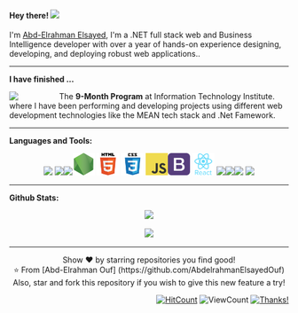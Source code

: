 <h4> Hey there! <img src="https://raw.githubusercontent.com/verma-anushka/verma-anushka/master/gifs/wave.gif" width="30px"></h4>

I'm [Abd-Elrahman Elsayed](https://verma-anushka.github.io/anushkaverma/), I'm a .NET full stack web and Business Intelligence developer with over a year of hands-on experience designing, developing, and deploying robust web applications..

---

**I have finished ...**

 <div>
    <img width="90" align='left' src="https://iti.gov.eg/assets/images/ColoredLogo.svg" >
    The <strong>9-Month Program</strong> at Information Technology Institute. where I have been performing and developing projects using different web development technologies like the MEAN tech stack and .Net Famework.
  </div>

  ***

**Languages and Tools:**

<p align="center">

  <div align="center">
  
  <code><img height="40" src="https://upload.wikimedia.org/wikipedia/commons/1/19/C_Logo.png"></code> <code><img height="40" src="https://upload.wikimedia.org/wikipedia/commons/thumb/1/18/ISO_C%2B%2B_Logo.svg/1822px-ISO_C%2B%2B_Logo.svg.png"></code><code><img height="40" src="https://seeklogo.com/images/C/c-sharp-c-logo-02F17714BA-seeklogo.com.png"></code><code><img height="40" src="https://raw.githubusercontent.com/github/explore/80688e429a7d4ef2fca1e82350fe8e3517d3494d/topics/nodejs/nodejs.png"></code> <code><img height="40" src="https://raw.githubusercontent.com/github/explore/80688e429a7d4ef2fca1e82350fe8e3517d3494d/topics/html/html.png"></code> <code><img height="40" src="https://raw.githubusercontent.com/github/explore/80688e429a7d4ef2fca1e82350fe8e3517d3494d/topics/css/css.png"></code> <code><img height="40" src="https://raw.githubusercontent.com/github/explore/80688e429a7d4ef2fca1e82350fe8e3517d3494d/topics/javascript/javascript.png"></code><code><img height="40" src="https://raw.githubusercontent.com/github/explore/80688e429a7d4ef2fca1e82350fe8e3517d3494d/topics/bootstrap/bootstrap.png"></code>  <code><img height="40" src="https://raw.githubusercontent.com/devicons/devicon/master/icons/react/react-original-wordmark.svg"></code> <code><img height="40" src="https://angular.io/assets/images/logos/angularjs/AngularJS-Shield.svg"></code><code><img height="40" src="https://img.icons8.com/color/512/microsoft-sql-server.png"></code><code><img height="50" src="https://infinapps.com/wp-content/uploads/2018/10/mongodb-logo.png"></code> <code><img height="40" src="https://git-scm.com/images/logos/downloads/Git-Icon-1788C.png"></code>

  </div>
  </p>

---

**Github Stats:**

<p align="center">
  <img src="https://github-readme-stats.vercel.app/api?username=AbdelrahmanElsayedOuf&hide=stars&show_icons=true&theme=dracula&line_height=32">
</p>

<p align="center">
  <img src="https://github-readme-stats.vercel.app/api/top-langs/?username=AbdelrahmanElsayedOuf&langs_count=8&theme=dracula">
</p>


---

<p align="center">
 

  <p align="center">
    Show ❤️ by starring repositories you find good! 
    <br />
    ⭐️ From [Abd-Elrahman Ouf] (https://github.com/AbdelrahmanElsayedOuf)
    <br />
    Also, star and fork this repository if you wish to give this new feature a try!
  </p>
</p>

<div align="right">
  
[![HitCount](http://hits.dwyl.com/AbdelrahmanElsayedOuf/AbdelrahmanElsayedOuf.svg)](http://hits.dwyl.com/AbdelrahmanElsayedOuf/AbdelrahmanElsayedOuf) ![ViewCount](https://views.whatilearened.today/views/github/verma-anushka/verma-anushka.svg) [![Thanks!](https://img.shields.io/badge/Thanks%20for%20visiting-!-1EAEDB.svg)](https://AbdelrahmanElsayedOuf.github.io/AbdelrahmanElsayedOuf/)

</div>
